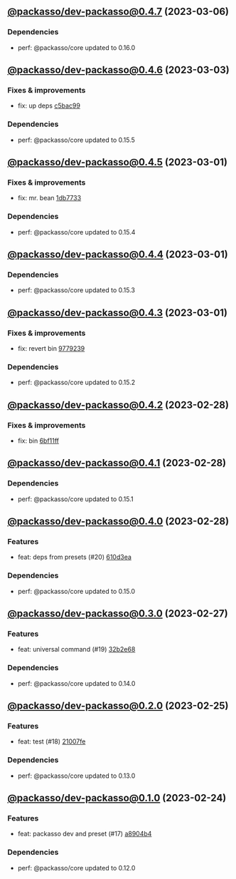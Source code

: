 ## [@packasso/dev-packasso@0.4.7](https://github.com/qiwi/packasso/compare/2023.3.3-packasso.dev-packasso.0.4.6-f0...2023.3.6-packasso.dev-packasso.0.4.7-f0) (2023-03-06)

### Dependencies
* perf: @packasso/core updated to 0.16.0

## [@packasso/dev-packasso@0.4.6](https://github.com/qiwi/packasso/compare/2023.3.1-packasso.dev-packasso.0.4.5-f0...2023.3.3-packasso.dev-packasso.0.4.6-f0) (2023-03-03)

### Fixes & improvements
* fix: up deps [c5bac99](https://github.com/qiwi/packasso/commit/c5bac994fcf54db46b9d10c030922170f27b1a31)

### Dependencies
* perf: @packasso/core updated to 0.15.5

## [@packasso/dev-packasso@0.4.5](https://github.com/qiwi/packasso/compare/2023.3.1-packasso.dev-packasso.0.4.4-f0...2023.3.1-packasso.dev-packasso.0.4.5-f0) (2023-03-01)

### Fixes & improvements
* fix: mr. bean [1db7733](https://github.com/qiwi/packasso/commit/1db77332a73f8ed6e3a26f38f773c2b37c59d83c)

### Dependencies
* perf: @packasso/core updated to 0.15.4

## [@packasso/dev-packasso@0.4.4](https://github.com/qiwi/packasso/compare/2023.3.1-packasso.dev-packasso.0.4.3-f0...2023.3.1-packasso.dev-packasso.0.4.4-f0) (2023-03-01)

### Dependencies
* perf: @packasso/core updated to 0.15.3

## [@packasso/dev-packasso@0.4.3](https://github.com/qiwi/packasso/compare/2023.2.28-packasso.dev-packasso.0.4.2-f0...2023.3.1-packasso.dev-packasso.0.4.3-f0) (2023-03-01)

### Fixes & improvements
* fix: revert bin [9779239](https://github.com/qiwi/packasso/commit/977923991a048c45e1e39b9398660dd49cbea7c2)

### Dependencies
* perf: @packasso/core updated to 0.15.2

## [@packasso/dev-packasso@0.4.2](https://github.com/qiwi/packasso/compare/2023.2.28-packasso.dev-packasso.0.4.1-f0...2023.2.28-packasso.dev-packasso.0.4.2-f0) (2023-02-28)

### Fixes & improvements
* fix: bin [6bf11ff](https://github.com/qiwi/packasso/commit/6bf11ff9ebd2ee348d19b8a601a411080bde6fe1)

## [@packasso/dev-packasso@0.4.1](https://github.com/qiwi/packasso/compare/2023.2.28-packasso.dev-packasso.0.4.0-f0...2023.2.28-packasso.dev-packasso.0.4.1-f0) (2023-02-28)

### Dependencies
* perf: @packasso/core updated to 0.15.1

## [@packasso/dev-packasso@0.4.0](https://github.com/qiwi/packasso/compare/2023.2.27-packasso.dev-packasso.0.3.0-f0...2023.2.28-packasso.dev-packasso.0.4.0-f0) (2023-02-28)

### Features
* feat: deps from presets (#20) [610d3ea](https://github.com/qiwi/packasso/commit/610d3ea11d0e6b61392ae3c9779c5428830abc3c)

### Dependencies
* perf: @packasso/core updated to 0.15.0

## [@packasso/dev-packasso@0.3.0](https://github.com/qiwi/packasso/compare/2023.2.25-packasso.dev-packasso.0.2.0-f0...2023.2.27-packasso.dev-packasso.0.3.0-f0) (2023-02-27)

### Features
* feat: universal command (#19) [32b2e68](https://github.com/qiwi/packasso/commit/32b2e68963837b4b4debc039a65177ef238c538b)

### Dependencies
* perf: @packasso/core updated to 0.14.0

## [@packasso/dev-packasso@0.2.0](https://github.com/qiwi/packasso/compare/2023.2.24-packasso.dev-packasso.0.1.0-f0...2023.2.25-packasso.dev-packasso.0.2.0-f0) (2023-02-25)

### Features
* feat: test (#18) [21007fe](https://github.com/qiwi/packasso/commit/21007fe63a3783002ae0198b8a7318221332ee23)

### Dependencies
* perf: @packasso/core updated to 0.13.0

## [@packasso/dev-packasso@0.1.0](https://github.com/qiwi/packasso/compare/undefined...2023.2.24-packasso.dev-packasso.0.1.0-f0) (2023-02-24)

### Features
* feat: packasso dev and preset (#17) [a8904b4](https://github.com/qiwi/packasso/commit/a8904b481020e6ca9a00a4b4c23b917fe5b92012)

### Dependencies
* perf: @packasso/core updated to 0.12.0
